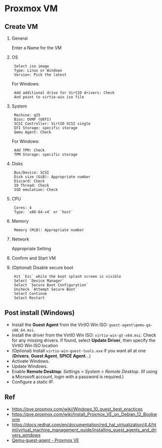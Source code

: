 # Proxmox VM

## Create VM

1. General

    Enter a Name for the VM

1. OS

        Select iso image
        Type: Linux or Windows
        Version: Pick the latest
    For Windows:

        Add additional drive for VirtIO drivers: Check
        And point to virtio-win iso file
1. System

        Machine: q35
        Bios: OVMF (UEFI)
        SCSI Controller: VirtIO SCSI single
        EFI Storage: specific storage
        Qemu Agent: Check
    For Windows:

        Add TPM: Check
        TPM Storage: specific storage

1. Disks

        Bus/Device: SCSI
        Disk size (GiB): Appropriate number
        Discard: Check
        IO Thread: Check
        SSD emulation: Check
1. CPU

        Cores: 4
        Type: `x86-64-v4` or `host`

1. Memory

        Memory (MiB): Appropriate number

1. Network

    Appropriate Setting

1. Confirm and Start VM
1. (Optional) Disable secure boot

        Hit `Esc` while the boot splash screen is visible
        Select `Device Manager`
        Select `Secure Boot Configuration`
        Uncheck `Attempt Secure Boot`
        Select Continue
        Select Restart

## Post install (Windows)
- Install the **Guest Agent** from the VirtIO Win ISO: `guest-agent\qemu-ga-x86_64.msi`.
- Install the driver from the VirtIO Win ISO: `virtio-win-gt-x64.msi`. Check for any missing drivers. If found, select **Update Driver**, then specify the VirtIO Win ISO location
- (Optional) Install `virtio-win-guest-tools.exe` if you want all at one (**Drivers**, **Guest Agent**, **SPICE Agent**...)
- Activate Windows.
- Update Windows.
- Enable **Remote Desktop**: *Settings > System > Remote Desktop*. (If using a Microsoft account, login with a password is required.)
- Configure a static IP.

## Ref
- https://pve.proxmox.com/wiki/Windows_10_guest_best_practices
- https://pve.proxmox.com/wiki/Install_Proxmox_VE_on_Debian_12_Bookworm
- https://docs.redhat.com/en/documentation/red_hat_virtualization/4.4/html/virtual_machine_management_guide/installing_guest_agents_and_drivers_windows
- [Qemu-guest-agent - Proxmox VE](https://pve.proxmox.com/wiki/Qemu-guest-agent)